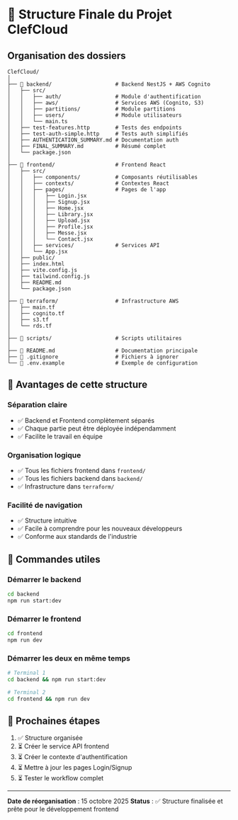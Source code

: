# 📁 Structure Finale du Projet ClefCloud

## Organisation des dossiers

```
ClefCloud/
│
├── 📂 backend/                    # Backend NestJS + AWS Cognito
│   ├── src/
│   │   ├── auth/                 # Module d'authentification
│   │   ├── aws/                  # Services AWS (Cognito, S3)
│   │   ├── partitions/           # Module partitions
│   │   ├── users/                # Module utilisateurs
│   │   └── main.ts
│   ├── test-features.http        # Tests des endpoints
│   ├── test-auth-simple.http     # Tests auth simplifiés
│   ├── AUTHENTICATION_SUMMARY.md # Documentation auth
│   ├── FINAL_SUMMARY.md          # Résumé complet
│   └── package.json
│
├── 📂 frontend/                   # Frontend React
│   ├── src/
│   │   ├── components/           # Composants réutilisables
│   │   ├── contexts/             # Contextes React
│   │   ├── pages/                # Pages de l'app
│   │   │   ├── Login.jsx
│   │   │   ├── Signup.jsx
│   │   │   ├── Home.jsx
│   │   │   ├── Library.jsx
│   │   │   ├── Upload.jsx
│   │   │   ├── Profile.jsx
│   │   │   ├── Messe.jsx
│   │   │   └── Contact.jsx
│   │   ├── services/             # Services API
│   │   └── App.jsx
│   ├── public/
│   ├── index.html
│   ├── vite.config.js
│   ├── tailwind.config.js
│   ├── README.md
│   └── package.json
│
├── 📂 terraform/                  # Infrastructure AWS
│   ├── main.tf
│   ├── cognito.tf
│   ├── s3.tf
│   └── rds.tf
│
├── 📂 scripts/                    # Scripts utilitaires
│
├── 📄 README.md                   # Documentation principale
├── 📄 .gitignore                  # Fichiers à ignorer
└── 📄 .env.example                # Exemple de configuration
```

## 🎯 Avantages de cette structure

### Séparation claire
- ✅ Backend et Frontend complètement séparés
- ✅ Chaque partie peut être déployée indépendamment
- ✅ Facilite le travail en équipe

### Organisation logique
- ✅ Tous les fichiers frontend dans `frontend/`
- ✅ Tous les fichiers backend dans `backend/`
- ✅ Infrastructure dans `terraform/`

### Facilité de navigation
- ✅ Structure intuitive
- ✅ Facile à comprendre pour les nouveaux développeurs
- ✅ Conforme aux standards de l'industrie

## 🚀 Commandes utiles

### Démarrer le backend
```bash
cd backend
npm run start:dev
```

### Démarrer le frontend
```bash
cd frontend
npm run dev
```

### Démarrer les deux en même temps
```bash
# Terminal 1
cd backend && npm run start:dev

# Terminal 2
cd frontend && npm run dev
```

## 📝 Prochaines étapes

1. ✅ Structure organisée
2. ⏳ Créer le service API frontend
3. ⏳ Créer le contexte d'authentification
4. ⏳ Mettre à jour les pages Login/Signup
5. ⏳ Tester le workflow complet

---

**Date de réorganisation** : 15 octobre 2025
**Status** : ✅ Structure finalisée et prête pour le développement frontend
